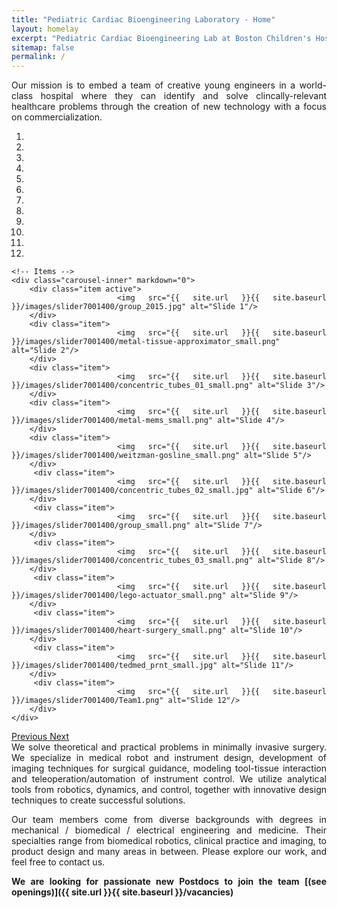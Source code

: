 ```yaml
---
title: "Pediatric Cardiac Bioengineering Laboratory - Home"
layout: homelay
excerpt: "Pediatric Cardiac Bioengineering Lab at Boston Children's Hospital and Harvard Medical School."
sitemap: false
permalink: /
---
```


<div align="justify">Our mission is to embed a team of creative young engineers in a world-class hospital where they can identify and solve clincally-relevant healthcare problems through the creation of new technology with a focus on commercialization.


<div markdown="0" id="carousel" class="carousel slide" data-ride="carousel" data-interval="4000" data-pause="hover" >
    <!-- Menu -->
    <ol class="carousel-indicators">
        <li data-target="#carousel" data-slide-to="0" class="active"></li>
        <li data-target="#carousel" data-slide-to="1"></li>
        <li data-target="#carousel" data-slide-to="2"></li>
        <li data-target="#carousel" data-slide-to="3"></li>
        <li data-target="#carousel" data-slide-to="4"></li>
        <li data-target="#carousel" data-slide-to="5"></li>
        <li data-target="#carousel" data-slide-to="6"></li>
	<li data-target="#carousel" data-slide-to="7"></li>
	<li data-target="#carousel" data-slide-to="8"></li>
	<li data-target="#carousel" data-slide-to="9"></li>
	<li data-target="#carousel" data-slide-to="10"></li>
	<li data-target="#carousel" data-slide-to="11"></li>
    </ol>

    <!-- Items -->
    <div class="carousel-inner" markdown="0">
        <div class="item active">
            <img src="{{ site.url }}{{ site.baseurl }}/images/slider7001400/group_2015.jpg" alt="Slide 1"/>
        </div>
        <div class="item">
            <img src="{{ site.url }}{{ site.baseurl }}/images/slider7001400/metal-tissue-approximator_small.png" alt="Slide 2"/>
        </div>
        <div class="item">
            <img src="{{ site.url }}{{ site.baseurl }}/images/slider7001400/concentric_tubes_01_small.png" alt="Slide 3"/>
        </div>
        <div class="item">
            <img src="{{ site.url }}{{ site.baseurl }}/images/slider7001400/metal-mems_small.png" alt="Slide 4"/>
        </div>
        <div class="item">
            <img src="{{ site.url }}{{ site.baseurl }}/images/slider7001400/weitzman-gosline_small.png" alt="Slide 5"/>
        </div>       
         <div class="item">
            <img src="{{ site.url }}{{ site.baseurl }}/images/slider7001400/concentric_tubes_02_small.jpg" alt="Slide 6"/>
        </div>
         <div class="item">
            <img src="{{ site.url }}{{ site.baseurl }}/images/slider7001400/group_small.png" alt="Slide 7"/>
        </div>
         <div class="item">
            <img src="{{ site.url }}{{ site.baseurl }}/images/slider7001400/concentric_tubes_03_small.png" alt="Slide 8"/>
        </div>
         <div class="item">
            <img src="{{ site.url }}{{ site.baseurl }}/images/slider7001400/lego-actuator_small.png" alt="Slide 9"/>
        </div>
         <div class="item">
            <img src="{{ site.url }}{{ site.baseurl }}/images/slider7001400/heart-surgery_small.png" alt="Slide 10"/>
        </div>
         <div class="item">
            <img src="{{ site.url }}{{ site.baseurl }}/images/slider7001400/tedmed_prnt_small.jpg" alt="Slide 11"/>
        </div>	
	     <div class="item">
            <img src="{{ site.url }}{{ site.baseurl }}/images/slider7001400/Team1.png" alt="Slide 12"/>
        </div>	
    </div>
  <a class="left carousel-control" href="#carousel" role="button" data-slide="prev">
    <span class="glyphicon glyphicon-chevron-left" aria-hidden="true"></span>
    <span class="sr-only">Previous</span>
  </a>
  <a class="right carousel-control" href="#carousel" role="button" data-slide="next">
    <span class="glyphicon glyphicon-chevron-right" aria-hidden="true"></span>
    <span class="sr-only">Next</span>
  </a>
</div>
<div align="justify">We solve theoretical and practical problems in minimally invasive surgery. We specialize in medical robot and instrument design, development of imaging techniques for surgical guidance, modeling tool-tissue interaction and teleoperation/automation of instrument control. We utilize analytical tools from robotics, dynamics, and control, together with innovative design techniques to create successful solutions.

Our team members come from diverse backgrounds with degrees in mechanical / biomedical / electrical engineering and medicine. Their specialties range from biomedical robotics, clinical practice and imaging, to product design and many areas in between. Please explore our work, and feel free to contact us.

 **We are  looking for passionate new Postdocs to join the team [(see openings)]({{ site.url }}{{ site.baseurl }}/vacancies)** 
